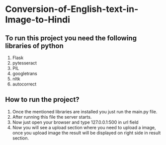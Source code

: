 # Conversion-of-English-text-in-Image-to-Hindi

## To run this project you need the following libraries of python
1) Flask
2) pytesseract
3) PIL
4) googletrans
5) nltk
6) autocorrect

## How to run the project?
1) Once the mentioned libraries are installed you just run the main.py file. 
2) After running this file the server starts.
3) Now just open your browser and type 127.0.0.1:500 in url field
4) Now you will see a upload section where you need to upload a image, once you upload image the result will be displayed
on right side in result section.

